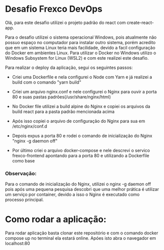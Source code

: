 # Desafio Frexco DevOps

Olá, para este desafio utilizei o projeto padrão do react com create-react-app.

Para o desafio utilizei o sistema operacional Windows, pois atualmente não possuo espaço no computador para instalar outro sistema, porém acredito que em um sistema Linux teria mais facilidade, devido a facil configuração do Docker em ambientes Linux. Para utilizar o Docker no Windows utilizo o Windows Subsystem for Linux (WSL2) e com este
realizei este desafio.

Para realizar o deploy da aplicação, segui os seguintes passos:

* Criei uma Dockerfile e nela configurei o Node com Yarn e já realizei a build com o comando "yarn build"

* Criei um arquivo nginx.conf e nele configurei o Nginx para ouvir a porta 80 e suas pastas padrões(/usr/share/nginx/html)

* No Docker file utilizei a build alpine do Nginx e copiei os arquivos da build react para a pasta padrão mencionada acima

* Após isso copiei o arquivo de configuração do Nginx para sua em /etc/nginx/conf.d

* Depois expus a porta 80 e rodei o comando de inicialização do Nginx "nginx -g daemon off"

* Por último criei o arquivo docker-compose e nele descrevi o servico frexco-frontend apontando para a porta 80 e utilizando a Dockerfile como base

### Observação:

Para o comando de inicialização do Nginx, utilizei o nginx -g daemon off pois após uma pequena pesquisa descobri que uma melhor prática é utilizar um serviço por container, devido a isso o Nginx é executado como processo príncipal.

# Como rodar a aplicação:

Para rodar aplicação basta clonar este repositório e com o comando docker compose up no terminal ela estará online. Apóes isto abra o navegador em localhost:80